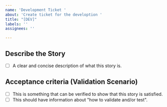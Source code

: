 ```yaml
---
name: 'Development Ticket '
about: 'Create ticket for the develoption '
title: "[DEV]"
labels: ''
assignees: ''

---
```


## Describe the Story
- [ ] A clear and concise description of what this story is.

## Acceptance criteria (Validation Scenario) 
- [ ] This is something that can be verified to show that this story is satisfied.
- [ ] This should have information about "how to validate and/or test".
